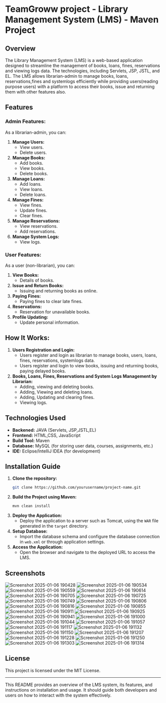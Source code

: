 # TeamGroww project - Library Management System (LMS) - Maven Project

## Overview
The Library Management System (LMS) is a web-based application designed to streamline the management of books, loans, fines, reservations and viewing logs data. The technologies, including Servlets, JSP, JSTL, and EL. The LMS allows librarian-admin to manage books, loans, reservations,fines and systemlogs efficiently while providing users(reading purpose users) with a platform to access their books, issue and returning them with other features also.

## Features

### Admin Features:
As a librarian-admin, you can:
1. **Manage Users:**
   - View users.
   - Delete users.
2. **Manage Books:**
   - Add books.
   - View books.
   - Delete books.
3. **Manage Loans:**
   - Add loans.
   - View loans.
   - Delete loans.
4. **Manage Fines:**
   - View fines.
   - Update fines.
   - Clear fines.
5. **Manage Reservations:**
   - View reservations.
   - Add reservations.
6. **Manage System Logs:**
   - View logs.

### User Features:
As a user (non-librarian), you can:
1. **View Books:**
   - Details of books.
2. **Issue and Return Books:**
   - Issuing and returning books as online.
3. **Paying Fines:**
   - Paying fines to clear late fines.
4. **Reservations:**
   - Reservation for unavailable books.
5. **Profile Updating:**
   - Update personal information.

## How It Works:

1. **Users Registration and Login:**
   - Users register and login as librarian to manage books, users, loans, fines, reservations, systemlogs data.
   - Users register and login to view books, issuing and returning books, paying delayed books.
2. **Books, Loans, Fines, Reservations and System Logs Management by Librarian:**
   - Adding, viewing and deleting books.
   - Adding, Viewing and deleting loans.
   - Adding, Updating and clearing fines.
   - Viewing logs.

## Technologies Used
- **Backened:** JAVA (Servlets, JSP,JSTL,EL)
- **Frontend:** HTML,CSS, JavaScript
- **Build Tool:** Maven
- **Database:** MySQL (for storing user data, courses, assignments, etc.)
- **IDE:** Eclipse/IntelliJ IDEA (for development)

## Installation Guide

1. **Clone the repository:**
   ```bash
   git clone https://github.com/yourusername/project-name.git
   ```
2. **Build the Project using Maven:**
   ```bash
   mvn clean install
   ```
3. **Deploy the Application:**
   - Deploy the application to a server such as Tomcat, using the `WAR` file generated in the `target` directory.
4. **Setup Database:**
   - Import the database schema and configure the database connection in `web.xml` or through application settings.
5. **Access the Application:**
   - Open the browser and navigate to the deployed URL to access the LMS.

## Screenshots

![Screenshot 2025-01-06 190428](https://github.com/user-attachments/assets/35906020-14ab-46b0-a5f7-d19ef101c43b)
![Screenshot 2025-01-06 190534](https://github.com/user-attachments/assets/0b444585-2ab6-4830-a9bf-35011caa2f4a)
![Screenshot 2025-01-06 190559](https://github.com/user-attachments/assets/c75081c8-d013-44ca-b103-c706e391f5f3)
![Screenshot 2025-01-06 190614](https://github.com/user-attachments/assets/0932b579-79ae-4f49-88c9-250cf5345e13)
![Screenshot 2025-01-06 190705](https://github.com/user-attachments/assets/3ea8b29f-2cb5-4802-9741-53dbc8e9b12e)
![Screenshot 2025-01-06 190725](https://github.com/user-attachments/assets/a6ddbaa8-6e21-4c7b-8d40-151838127286)
![Screenshot 2025-01-06 190749](https://github.com/user-attachments/assets/8b0cd806-d960-4342-8708-58382019bafc)
![Screenshot 2025-01-06 190806](https://github.com/user-attachments/assets/8327320f-1029-4ff1-ba87-77a274c4c44a)
![Screenshot 2025-01-06 190816](https://github.com/user-attachments/assets/eea12ef5-67be-4a9d-bfe5-00c01def9679)
![Screenshot 2025-01-06 190855](https://github.com/user-attachments/assets/1dd86737-722a-4137-925e-1202c7884e2c)
![Screenshot 2025-01-06 190911](https://github.com/user-attachments/assets/939e9727-272c-4ce8-a6c1-7679eb432351)
![Screenshot 2025-01-06 190925](https://github.com/user-attachments/assets/e260cd19-fad1-4ef2-984e-2d4bf544c20b)
![Screenshot 2025-01-06 190941](https://github.com/user-attachments/assets/2826a77e-cbfc-48fc-878c-3e227151fd28)
![Screenshot 2025-01-06 191000](https://github.com/user-attachments/assets/cff05a26-b03e-4dae-9d95-ad5d6ed9fc5b)
![Screenshot 2025-01-06 191044](https://github.com/user-attachments/assets/a787f42e-fb06-4e1a-90df-db9eb756409b)
![Screenshot 2025-01-06 191057](https://github.com/user-attachments/assets/49ad4dc8-0f6a-46cf-97ff-4d78c6f66e41)
![Screenshot 2025-01-06 191117](https://github.com/user-attachments/assets/6be8f5cc-c8c8-4120-8ed4-4f7eb0a30a80)
![Screenshot 2025-01-06 191132](https://github.com/user-attachments/assets/911d1961-45d9-4829-b0d8-d8021f37274e)
![Screenshot 2025-01-06 191150](https://github.com/user-attachments/assets/5f7a3b27-2e56-4439-bb27-940717ece512)
![Screenshot 2025-01-06 191207](https://github.com/user-attachments/assets/10a492bb-7d7d-45ce-9ad5-69650c9ebe91)
![Screenshot 2025-01-06 191228](https://github.com/user-attachments/assets/93d9d9be-5c0a-4eec-8438-3f751f25e74d)
![Screenshot 2025-01-06 191250](https://github.com/user-attachments/assets/69e9fb0b-d48f-4aca-a5fd-d5d7502225d2)
![Screenshot 2025-01-06 191303](https://github.com/user-attachments/assets/5e92749c-8ba9-44db-83ce-72906876f127)
![Screenshot 2025-01-06 191314](https://github.com/user-attachments/assets/1cfcdf64-28c7-47f4-abfb-de5b31c98f75)





## License

This project is licensed under the MIT License.

---

This README provides an overview of the LMS system, its features, and instructions on installation and usage. It should guide both developers and users on how to interact with the system effectively.
